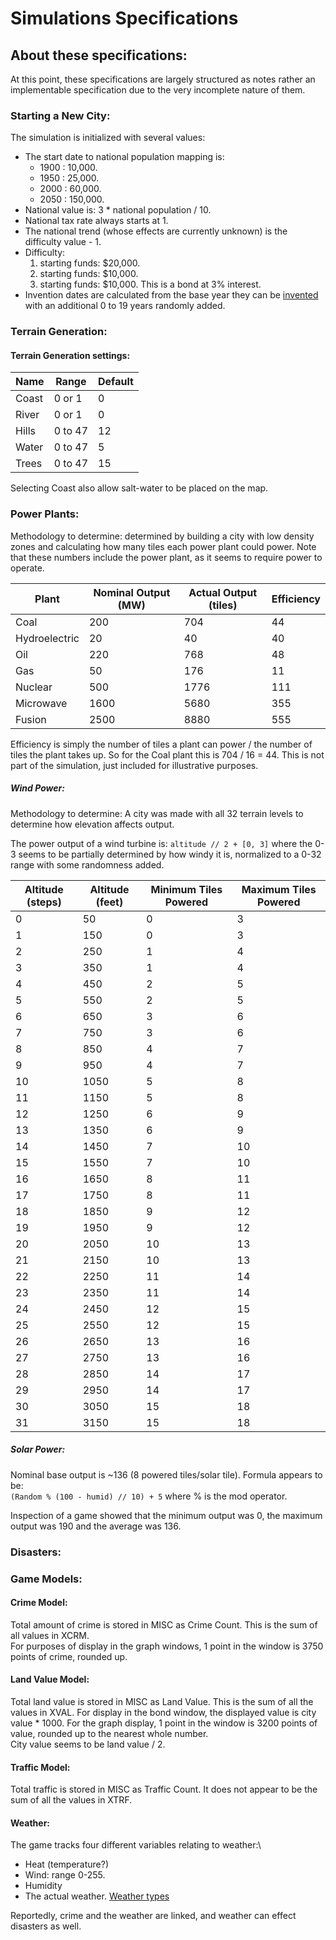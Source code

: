 # Simulations Specifications

## About these specifications:

At this point, these specifications are largely structured as notes rather an implementable specification due to the very incomplete nature of them.

### Starting a New City:

The simulation is initialized with several values:
- The start date to national population mapping is:
  - 1900 : 10,000.
  - 1950 : 25,000.
  - 2000 : 60,000.
  - 2050 : 150,000.
- National value is: 3 * national population / 10.
- National tax rate always starts at 1.
- The national trend (whose effects are currently unknown) is the difficulty value - 1.
- Difficulty:
  1. starting funds: $20,000.
  2. starting funds: $10,000.
  3. starting funds: $10,000. This is a bond at 3% interest.
- Invention dates are calculated from the base year they can be [invented](https://github.com/dfloer/SC2k-docs/blob/master/sc2%20file%20spec.md#technology-discovery-years) with an additional 0 to 19 years randomly added.

### Terrain Generation:

#### Terrain Generation settings:

| Name | Range | Default |
| --- | --- | --- |
| Coast | 0 or 1 | 0 |
| River | 0 or 1 | 0 |
| Hills | 0 to 47 | 12 |
| Water | 0 to 47 | 5 |
| Trees | 0 to 47 | 15 |

Selecting Coast also allow salt-water to be placed on the map.

### Power Plants:

Methodology to determine: determined by building a city with low density zones and calculating how many tiles each power plant could power. Note that these numbers include the power plant, as it seems to require power to operate.

|Plant|Nominal Output (MW)|Actual Output (tiles)|Efficiency|
|---|---|---|---|
| Coal | 200 | 704 | 44 |
| Hydroelectric | 20 | 40 | 40 |
| Oil | 220 | 768 | 48 |
| Gas | 50 | 176 | 11 |
| Nuclear | 500 | 1776 | 111 |
| Microwave | 1600 | 5680 | 355 |
| Fusion | 2500 | 8880 | 555 |

Efficiency is simply the number of tiles a plant can power / the number of tiles the plant takes up. So for the Coal plant this is 704 / 16 = 44. This is not part of the simulation, just included for illustrative purposes.

##### Wind Power:

Methodology to determine: A city was made with all 32 terrain levels to determine how elevation affects output.

The power output of a wind turbine is: `altitude // 2 + [0, 3]` where the 0-3 seems to be partially determined by how windy it is, normalized to a 0-32 range with some randomness added.

| Altitude (steps) |Altitude (feet) | Minimum Tiles Powered | Maximum Tiles Powered |
|---|---|---|---|
| 0 | 50 | 0 | 3 |
| 1 | 150 | 0 | 3 |
| 2 | 250 | 1 | 4 |
| 3 | 350 | 1 | 4 |
| 4 | 450 | 2 | 5 |
| 5 | 550 | 2 | 5 |
| 6 | 650 | 3 | 6 |
| 7 | 750 | 3 | 6 |
| 8 | 850 | 4 | 7 |
| 9 | 950 | 4 | 7 |
| 10 | 1050 | 5 | 8 |
| 11 | 1150 | 5 | 8 |
| 12 | 1250 | 6 | 9 |
| 13 | 1350 | 6 | 9 |
| 14 | 1450 | 7 | 10 |
| 15 | 1550 | 7 | 10 |
| 16 | 1650 | 8 | 11 |
| 17 | 1750 | 8 | 11 |
| 18 | 1850 | 9 | 12 |
| 19 | 1950 | 9 | 12 |
| 20 | 2050 | 10 | 13 |
| 21 | 2150 | 10 | 13 |
| 22 | 2250 | 11 | 14 |
| 23 | 2350 | 11 | 14 |
| 24 | 2450 | 12 | 15 |
| 25 | 2550 | 12 | 15 |
| 26 | 2650 | 13 | 16 |
| 27 | 2750 | 13 | 16 |
| 28 | 2850 | 14 | 17 |
| 29 | 2950 | 14 | 17 |
| 30 | 3050 | 15 | 18 |
| 31 | 3150 | 15 | 18 |


##### Solar Power:
Nominal base output is ~136 (8 powered tiles/solar tile). Formula appears to be:\
`(Random % (100 - humid) // 10) + 5` where % is the mod operator.

Inspection of a game showed that the minimum output was 0, the maximum output was 190 and the average was 136.

### Disasters:


### Game Models:
#### Crime Model:
Total amount of crime is stored in MISC as Crime Count. This is the sum of all values in XCRM.\
For purposes of display in the graph windows, 1 point in the window is 3750 points of crime, rounded up.

#### Land Value Model:
Total land value is stored in MISC as Land Value. This is the sum of all the values in XVAL. For display in the bond window, the displayed value is city value * 1000. For the graph display, 1 point in the window is 3200 points of value, rounded up to the nearest whole number. \
City value seems to be land value / 2.

#### Traffic Model:
Total traffic is stored in MISC as Traffic Count. It does not appear to be the sum of all the values in XTRF.

#### Weather:
The game tracks four different variables relating to weather:\
- Heat (temperature?)
- Wind: range 0-255.
- Humidity
- The actual weather. [Weather types](https://github.com/dfloer/SC2k-docs/blob/master/sc2%20file%20spec.md#weather-type)

Reportedly, crime and the weather are linked, and weather can effect disasters as well.
